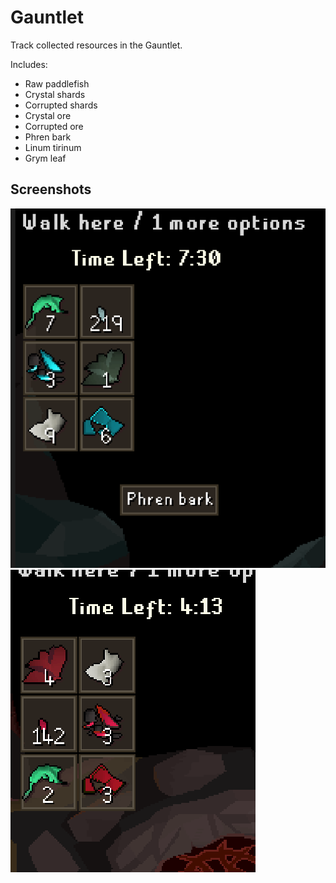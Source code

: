 Gauntlet
========

Track collected resources in the Gauntlet.

Includes:
- Raw paddlefish
- Crystal shards
- Corrupted shards
- Crystal ore
- Corrupted ore
- Phren bark
- Linum tirinum
- Grym leaf

Screenshots
-----------

![gauntlet](/assets/gauntlet.png "normal gauntlet")
![corrupted](/assets/corrupted.png "corrupted gauntlet")

